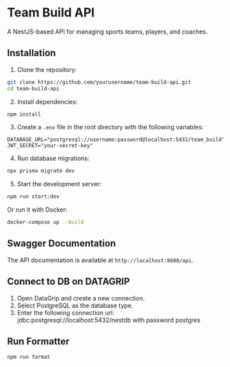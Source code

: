 # Team Build API

A NestJS-based API for managing sports teams, players, and coaches.

## Installation

1. Clone the repository:

```bash
git clone https://github.com/yourusername/team-build-api.git
cd team-build-api
```

2. Install dependencies:

```bash
npm install
```

3. Create a `.env` file in the root directory with the following variables:

```
DATABASE_URL="postgresql://username:password@localhost:5432/team_build"
JWT_SECRET="your-secret-key"
```

4. Run database migrations:

```bash
npx prisma migrate dev
```

5. Start the development server:

```bash
npm run start:dev
```

Or run it with Docker:

```bash
docker-compose up --build
```

## Swagger Documentation
The API documentation is available at `http://localhost:8080/api`.

## Connect to DB on DATAGRIP
1. Open DataGrip and create a new connection.
2. Select PostgreSQL as the database type.
3. Enter the following connection url: jdbc:postgresql://localhost:5432/nestdb with password postgres



## Run Formatter
```bash
npm run format
```
